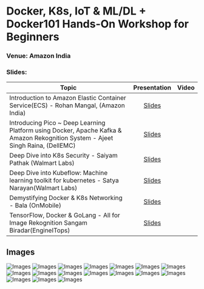 # Docker, K8s, IoT & ML/DL + Docker101 Hands-On Workshop for Beginners

### Venue: Amazon India

### Slides:


| Topic        | Presentation          | Video  | 
| ------------- |:-------------:| -----:| 
| Introduction to Amazon Elastic Container Service(ECS) - Rohan Mangal, (Amazon India)| [Slides](https://www.slideshare.net/secret/8Tl3W4Ngm3tY5l) |  | 
| Introducing Pico ~ Deep Learning Platform using Docker, Apache Kafka & Amazon Rekognition System - Ajeet Singh Raina, (DellEMC)| [Slides]() |  | 
| Deep Dive into K8s Security - Saiyam Pathak (Walmart Labs)| [Slides](https://www.slideshare.net/saiyampathak1/kubernetes-security-174731411) |  | 
| Deep Dive into Kubeflow:  Machine learning toolkit for kubernetes - Satya Narayan(Walmart Labs)| [Slides]() |  | 
| Demystifying Docker & K8s Networking - Bala (OnMobile)| [Slides]() |  | 
| TensorFlow, Docker & GoLang - All for Image Rekognition Sangam Biradar(EngineITops)| [Slides]() |  | 


## Images

![Images](https://github.com/collabnix/dockerbangalore/blob/master/slides/21st-Sep-2019-Docker-K8s-IoT-Meetup-Amazon/image1.jpg)
![Images](https://github.com/collabnix/dockerbangalore/blob/master/slides/21st-Sep-2019-Docker-K8s-IoT-Meetup-Amazon/image11.jpg)
![Images](https://github.com/collabnix/dockerbangalore/blob/master/slides/21st-Sep-2019-Docker-K8s-IoT-Meetup-Amazon/image12.jpg)
![Images](https://github.com/collabnix/dockerbangalore/blob/master/slides/21st-Sep-2019-Docker-K8s-IoT-Meetup-Amazon/image3.jpg)
![Images](https://github.com/collabnix/dockerbangalore/blob/master/slides/21st-Sep-2019-Docker-K8s-IoT-Meetup-Amazon/image5.jpg)
![Images](https://github.com/collabnix/dockerbangalore/blob/master/slides/21st-Sep-2019-Docker-K8s-IoT-Meetup-Amazon/image4.jpg)
![Images](https://github.com/collabnix/dockerbangalore/blob/master/slides/21st-Sep-2019-Docker-K8s-IoT-Meetup-Amazon/image9.jpg)
![Images](https://github.com/collabnix/dockerbangalore/blob/master/slides/21st-Sep-2019-Docker-K8s-IoT-Meetup-Amazon/image14.jpg)
![Images](https://github.com/collabnix/dockerbangalore/blob/master/slides/21st-Sep-2019-Docker-K8s-IoT-Meetup-Amazon/image1.jpg)
![Images](https://github.com/collabnix/dockerbangalore/blob/master/slides/21st-Sep-2019-Docker-K8s-IoT-Meetup-Amazon/image2.jpg)
![Images](https://github.com/collabnix/dockerbangalore/blob/master/slides/21st-Sep-2019-Docker-K8s-IoT-Meetup-Amazon/image15.jpg)
![Images](https://github.com/collabnix/dockerbangalore/blob/master/slides/21st-Sep-2019-Docker-K8s-IoT-Meetup-Amazon/image13.jpg)
![Images](https://github.com/collabnix/dockerbangalore/blob/master/slides/21st-Sep-2019-Docker-K8s-IoT-Meetup-Amazon/image5.jpg)
![Images](https://github.com/collabnix/dockerbangalore/blob/master/slides/21st-Sep-2019-Docker-K8s-IoT-Meetup-Amazon/image6.jpg)
![Images](https://github.com/collabnix/dockerbangalore/blob/master/slides/21st-Sep-2019-Docker-K8s-IoT-Meetup-Amazon/image7.jpg)
![Images](https://github.com/collabnix/dockerbangalore/blob/master/slides/21st-Sep-2019-Docker-K8s-IoT-Meetup-Amazon/image8.jpg)
![Images](https://github.com/collabnix/dockerbangalore/blob/master/slides/21st-Sep-2019-Docker-K8s-IoT-Meetup-Amazon/image10.jpg)



